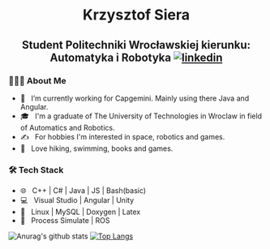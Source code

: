 <h1 align="center">Krzysztof Siera</h1>

<h2 align="center">Student Politechniki Wrocławskiej kierunku: Automatyka i Robotyka
  <a href="https://www.linkedin.com/in/ksiera/"><img src="https://cdn1.iconfinder.com/data/icons/social-80/32/Social_social_linkedin_linked_in-32.png" alt="linkedin"></a>
</h2>

<h3> 👨🏻‍💻 About Me </h3>

- 🔭 &nbsp; I’m currently working for Capgemini. Mainly using there Java and Angular. 
- 🎓 &nbsp; I'm a graduate of The University of Technologies in Wroclaw in field of Automatics and Robotics.
- ✍️ &nbsp; For hobbies I'm interested in space, robotics and games.
- 🗻 &nbsp; Love hiking, swimming, books and games.

<h3>🛠 Tech Stack</h3>

- 🌐 &nbsp; C++ | C# | Java | JS | Bash(basic)
- 💻 &nbsp; Visual Studio | Angular | Unity
- 🔧 &nbsp; Linux | MySQL | Doxygen | Latex 
- 🤖 &nbsp; Process Simulate | ROS


![Anurag's github stats](https://github-readme-stats.vercel.app/api?username=BlackMorzan&show_icons=true&theme=radical)
[![Top Langs](https://github-readme-stats.vercel.app/api/top-langs/?username=BlackMorzan&layout=compact&text_color=daf7dc&bg_color=151515)](https://github.com/devSouvik/github-readme-stats)
